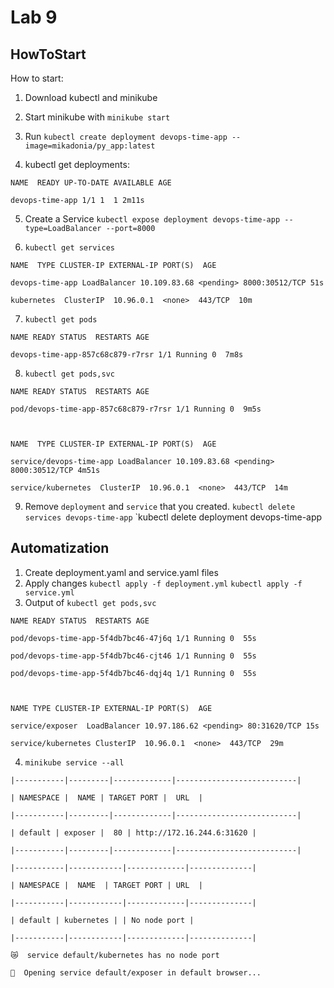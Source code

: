 # Lab 9
## HowToStart



How to start:

1. Download kubectl and minikube

2. Start minikube with `minikube start`
3. Run `kubectl create deployment devops-time-app --image=mikadonia/py_app:latest`
4. kubectl get deployments:
```
NAME  READY UP-TO-DATE AVAILABLE AGE

devops-time-app 1/1 1  1 2m11s
```
5. Create a Service `kubectl expose deployment devops-time-app --type=LoadBalancer --port=8000`

6. `kubectl get services`
```
NAME  TYPE CLUSTER-IP EXTERNAL-IP PORT(S)  AGE

devops-time-app LoadBalancer 10.109.83.68 <pending> 8000:30512/TCP 51s

kubernetes  ClusterIP  10.96.0.1  <none>  443/TCP  10m
```
7. `kubectl get pods`
```
NAME READY STATUS  RESTARTS AGE

devops-time-app-857c68c879-r7rsr 1/1 Running 0  7m8s
```
8. `kubectl get pods,svc`
```
NAME READY STATUS  RESTARTS AGE

pod/devops-time-app-857c68c879-r7rsr 1/1 Running 0  9m5s

  

NAME  TYPE CLUSTER-IP EXTERNAL-IP PORT(S)  AGE

service/devops-time-app LoadBalancer 10.109.83.68 <pending> 8000:30512/TCP 4m51s

service/kubernetes  ClusterIP  10.96.0.1  <none>  443/TCP  14m
```
9. Remove `deployment` and `service` that you created.
`kubectl delete services devops-time-app`
`kubectl delete deployment devops-time-app

##  Automatization
1. Create deployment.yaml and service.yaml files
2. Apply changes
`kubectl apply -f deployment.yml`
`kubectl apply -f service.yml`
3. Output of `kubectl get pods,svc`
```
NAME READY STATUS  RESTARTS AGE

pod/devops-time-app-5f4db7bc46-47j6q 1/1 Running 0  55s

pod/devops-time-app-5f4db7bc46-cjt46 1/1 Running 0  55s

pod/devops-time-app-5f4db7bc46-dqj4q 1/1 Running 0  55s

  

NAME TYPE CLUSTER-IP EXTERNAL-IP PORT(S)  AGE

service/exposer  LoadBalancer 10.97.186.62 <pending> 80:31620/TCP 15s

service/kubernetes ClusterIP  10.96.0.1  <none>  443/TCP  29m
```
4. `minikube service --all`
```
|-----------|---------|-------------|---------------------------|

| NAMESPACE |  NAME | TARGET PORT |  URL  |

|-----------|---------|-------------|---------------------------|

| default | exposer |  80 | http://172.16.244.6:31620 |

|-----------|---------|-------------|---------------------------|

|-----------|------------|-------------|--------------|

| NAMESPACE |  NAME  | TARGET PORT | URL  |

|-----------|------------|-------------|--------------|

| default | kubernetes | | No node port |

|-----------|------------|-------------|--------------|

😿  service default/kubernetes has no node port

🎉  Opening service default/exposer in default browser...
```
